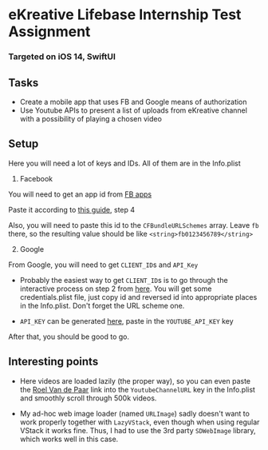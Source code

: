 # eKreative Lifebase Internship Test Assignment

### Targeted on iOS 14, SwiftUI

## Tasks

- Create a mobile app that uses FB and Google means of authorization
- Use Youtube APIs to present a list of uploads from eKreative channel with a
 possibility of playing a chosen video

## Setup

Here you will need a lot of keys and IDs. All of them are in the Info.plist

1. Facebook

You will need to get an app id from 
[FB apps](https://developers.facebook.com/apps/)

Paste it according to 
[this guide](https://developers.facebook.com/docs/facebook-login/ios/), step 4

Also, you will need to paste this id to the `CFBundleURLSchemes` array. 
Leave `fb` there, so the resulting value should be like
 `<string>fb0123456789</string>`

2. Google

From Google, you will need to get `CLIENT_ID`s and `API_Key`

 - Probably the easiest way to get `CLIENT_ID`s is to go 
 through the interactive process on step 2 
 from [here](https://developers.google.com/identity/sign-in/ios/start?ver=swift).
  You will get some credentials.plist file, just copy id and reversed id 
  into appropriate places in the Info.plist. 
  Don't forget the URL scheme one.

 - `API_KEY` can be generated 
 [here](https://console.cloud.google.com/apis/credentials), paste in 
 the `YOUTUBE_API_KEY` key


After that, you should be good to go.


## Interesting points

- Here videos are loaded lazily (the proper way), so you can even paste 
the [Roel Van de Paar](https://www.youtube.com/channel/UCPF-oYb2-xN5FbCXy0167Gg)
 link into the `YoutubeChannelURL` key in the Info.plist and smoothly 
 scroll through 500k videos.

- My ad-hoc web image loader (named `URLImage`) sadly doesn't want to work
 properly together with `LazyVStack`, even though when using regular VStack
  it works fine. Thus, I had to use the 3rd party `SDWebImage` library, 
  which works well in this case.

